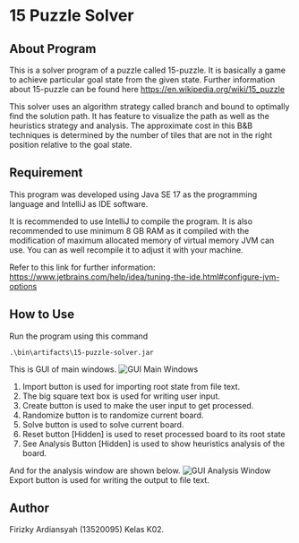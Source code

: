 # 15 Puzzle Solver
## About Program
This is a solver program of a puzzle called 15-puzzle. It is basically a game to achieve particular goal state from the given state. Further information about 15-puzzle can be found here https://en.wikipedia.org/wiki/15_puzzle

This solver uses an algorithm strategy called branch and bound to optimally find the solution path. It has feature to visualize the path as well as the heuristics strategy and analysis. The approximate cost in this B&B techniques is determined by the number of tiles that are not in the right position relative to the goal state.

## Requirement
This program was developed using Java SE 17 as the programming language and IntelliJ as IDE software.

It is recommended to use IntelliJ to compile the program. It is also recommended to use minimum 8 GB RAM as it compiled with the modification of maximum allocated memory of virtual memory JVM can use. You can as well recompile it to adjust it with your machine.

Refer to this link for further information: https://www.jetbrains.com/help/idea/tuning-the-ide.html#configure-jvm-options

## How to Use
Run the program using this command
```
.\bin\artifacts\15-puzzle-solver.jar
```
This is GUI of main windows.
![GUI Main Windows](https://user-images.githubusercontent.com/88244714/161386019-2bd93172-afbb-4c5f-97f3-c9574b39076a.PNG)
1. Import button is used for importing root state from file text. 
2. The big square text box is used for writing user input. 
3. Create button is used to make the user input to get processed. 
4. Randomize button is to randomize current board. 
5. Solve button is used to solve current board.
6. Reset button [Hidden] is used to reset processed board to its root state
7. See Analysis Button [Hidden] is used to show heuristics analysis of the board.

And for the analysis window are shown below.
![GUI Analysis Window](https://user-images.githubusercontent.com/88244714/161386014-1a5820bc-46a2-473c-93fa-363bc303fc0d.PNG)
Export button is used for writing the output to file text.


## Author
Firizky Ardiansyah (13520095) Kelas K02.
